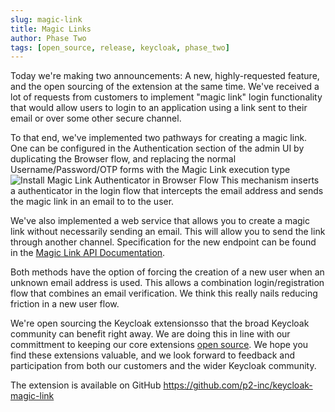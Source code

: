 ```yaml
---
slug: magic-link
title: Magic Links
author: Phase Two
tags: [open_source, release, keycloak, phase_two]
---
```


Today we're making two announcements: A new, highly-requested feature, and the open sourcing of the extension at the same time. We've received a lot of requests from customers to implement "magic link" login functionality that would allow users to login to an application using a link sent to their email or over some other secure channel. 

To that end, we've implemented two pathways for creating a magic link. One can be configured in the Authentication section of the admin UI by duplicating the Browser flow, and replacing the normal Username/Password/OTP forms with the Magic Link execution type
![Install Magic Link Authenticator in Browser Flow](https://github.com/p2-inc/keycloak-magic-link/raw/main/docs/assets/magic-authenticator.png)
This mechanism inserts a authenticator in the login flow that intercepts the email address and sends the magic link in an email to to the user.

We've also implemented a web service that allows you to create a magic link without necessarily sending an email. This will allow you to send the link through another channel. Specification for the new endpoint can be found in the [Magic Link API Documentation](/api/create-a-magic-link-to-log-in-a-user).

Both methods have the option of forcing the creation of a new user when an unknown email address is used. This allows a combination login/registration flow that combines an email verification. We think this really nails reducing friction in a new user flow.

We're open sourcing the Keycloak extensionsso that the broad Keycloak community can benefit right away. We are doing this in line with our committment to keeping our core extensions [open source](/docs/introduction/open-source). We hope you find these extensions valuable, and we look forward to feedback and participation from both our customers and the wider Keycloak community. 

The extension is available on GitHub https://github.com/p2-inc/keycloak-magic-link


